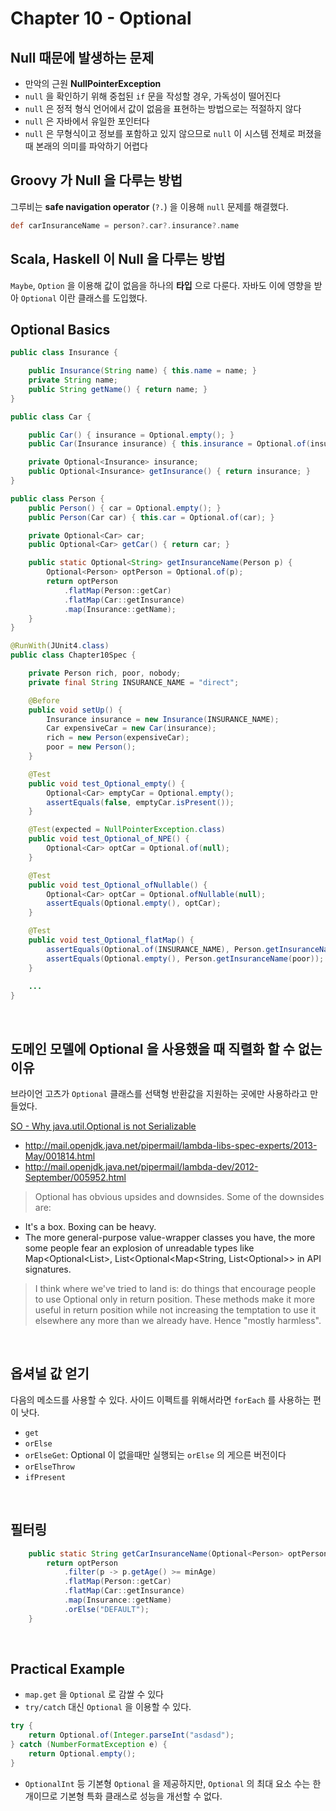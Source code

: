 # Chapter 10 - Optional

## Null 때문에 발생하는 문제

- 만악의 근원 **NullPointerException**
- `null` 을 확인하기 위해 중첩된 `if` 문을 작성할 경우, 가독성이 떨어진다
- `null` 은 정적 형식 언어에서 값이 없음을 표현하는 방법으로는 적절하지 않다
- `null` 은 자바에서 유일한 포인터다
- `null` 은 무형식이고 정보를 포함하고 있지 않으므로 `null` 이 시스템 전체로 퍼졌을 때 본래의 의미를 파악하기 어렵다

## Groovy 가 Null 을 다루는 방법

그루비는 **safe navigation operator** (`?.`) 을 이용해 `null` 문제를 해결했다. 

```groovy
def carInsuranceName = person?.car?.insurance?.name
```

## Scala, Haskell 이 Null 을 다루는 방법

`Maybe`, `Option` 을 이용해 값이 없음을 하나의 **타입** 으로 다룬다. 자바도 이에 영향을 받아 `Optional` 이란 클래스를 도입했다.

## Optional Basics

```java
public class Insurance {

    public Insurance(String name) { this.name = name; }
    private String name;
    public String getName() { return name; }
}

public class Car {

    public Car() { insurance = Optional.empty(); }
    public Car(Insurance insurance) { this.insurance = Optional.of(insurance); }

    private Optional<Insurance> insurance;
    public Optional<Insurance> getInsurance() { return insurance; }
}

public class Person {
    public Person() { car = Optional.empty(); }
    public Person(Car car) { this.car = Optional.of(car); }

    private Optional<Car> car;
    public Optional<Car> getCar() { return car; }

    public static Optional<String> getInsuranceName(Person p) {
        Optional<Person> optPerson = Optional.of(p);
        return optPerson
            .flatMap(Person::getCar)
            .flatMap(Car::getInsurance)
            .map(Insurance::getName);
    }
}
```

```java
@RunWith(JUnit4.class)
public class Chapter10Spec {

    private Person rich, poor, nobody;
    private final String INSURANCE_NAME = "direct";

    @Before
    public void setUp() {
        Insurance insurance = new Insurance(INSURANCE_NAME);
        Car expensiveCar = new Car(insurance);
        rich = new Person(expensiveCar);
        poor = new Person();
    }

    @Test
    public void test_Optional_empty() {
        Optional<Car> emptyCar = Optional.empty();
        assertEquals(false, emptyCar.isPresent());
    }

    @Test(expected = NullPointerException.class)
    public void test_Optional_of_NPE() {
        Optional<Car> optCar = Optional.of(null);
    }

    @Test
    public void test_Optional_ofNullable() {
        Optional<Car> optCar = Optional.ofNullable(null);
        assertEquals(Optional.empty(), optCar);
    }

    @Test
    public void test_Optional_flatMap() {
        assertEquals(Optional.of(INSURANCE_NAME), Person.getInsuranceName(rich));
        assertEquals(Optional.empty(), Person.getInsuranceName(poor));
    }
    
    ...
}
```

<br/>

## 도메인 모델에 Optional 을 사용했을 때 직렬화 할 수 없는 이유

브라이언 고츠가 `Optional` 클래스를 선택형 반환값을 지원하는 곳에만 사용하라고 만들었다.

[SO - Why java.util.Optional is not Serializable](http://stackoverflow.com/questions/24547673/why-java-util-optional-is-not-serializable-how-to-serialize-the-object-with-suc)

- http://mail.openjdk.java.net/pipermail/lambda-libs-spec-experts/2013-May/001814.html
- http://mail.openjdk.java.net/pipermail/lambda-dev/2012-September/005952.html

> Optional has obvious upsides and downsides.  Some of the downsides are: 
- It's a box.  Boxing can be heavy. 
- The more general-purpose value-wrapper classes you have, the more  
some people fear an explosion of unreadable types like 
Map<Optional<List<String>>, List<Optional<Map<String, 
List<Optional<String>>> in API signatures.
  
> I think where we've tried to land is: do things that encourage people to 
use Optional only in return position.  These methods make it more useful 
in return position while not increasing the temptation to use it 
elsewhere any more than we already have.  Hence "mostly harmless".

<br/>

## 옵셔널 값 얻기

다음의 메소드를 사용할 수 있다. 사이드 이펙트를 위해서라면 `forEach` 를 사용하는 편이 낫다. 

- `get`
- `orElse`
- `orElseGet`: Optional 이 없을때만 실행되는 `orElse` 의 게으른 버전이다
- `orElseThrow`
- `ifPresent`

<br/>

## 필터링

```java
    public static String getCarInsuranceName(Optional<Person> optPerson, int minAge) {
        return optPerson
            .filter(p -> p.getAge() >= minAge)
            .flatMap(Person::getCar)
            .flatMap(Car::getInsurance)
            .map(Insurance::getName)
            .orElse("DEFAULT");
    }
```

<br/>

## Practical Example

- `map.get` 을 `Optional` 로 감쌀 수 있다
- `try/catch` 대신 `Optional` 을 이용할 수 있다.

```java
try {
    return Optional.of(Integer.parseInt("asdasd");
} catch (NumberFormatException e) {
    return Optional.empty();
}
```

- `OptionalInt` 등 기본형 `Optional` 을 제공하지만, `Optional` 의 최대 요소 수는 한개이므로 기본형 특화 클래스로 성능을 개선할 수 없다.